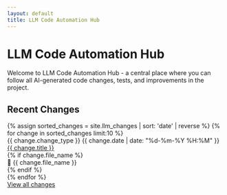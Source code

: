 ```yaml
---
layout: default
title: LLM Code Automation Hub
---
```


# LLM Code Automation Hub

Welcome to LLM Code Automation Hub - a central place where you can follow all AI-generated code changes, tests, and improvements in the project.

## Recent Changes

<div class="recent-changes-container">
  {% assign sorted_changes = site.llm_changes | sort: 'date' | reverse %}
  {% for change in sorted_changes limit:10 %}
    <div class="change-card">
      <div class="change-header">
        <span class="change-type change-type-{{ change.change_type | downcase | replace: ' ', '-' }}">{{ change.change_type }}</span>
        <span class="change-date">{{ change.date | date: "%d-%m-%Y %H:%M" }}</span>
      </div>
      <div class="change-title">
        <a href="{{ change.url | relative_url }}">{{ change.title }}</a>
      </div>
      {% if change.file_name %}
      <div class="change-file">
        <span class="file-icon">📄</span> {{ change.file_name }}
      </div>
      {% endif %}
    </div>
  {% endfor %}
</div>

<div class="view-all-changes">
  <a href="{{ site.baseurl }}/all-changes" class="view-all-button">View all changes</a>
</div> 